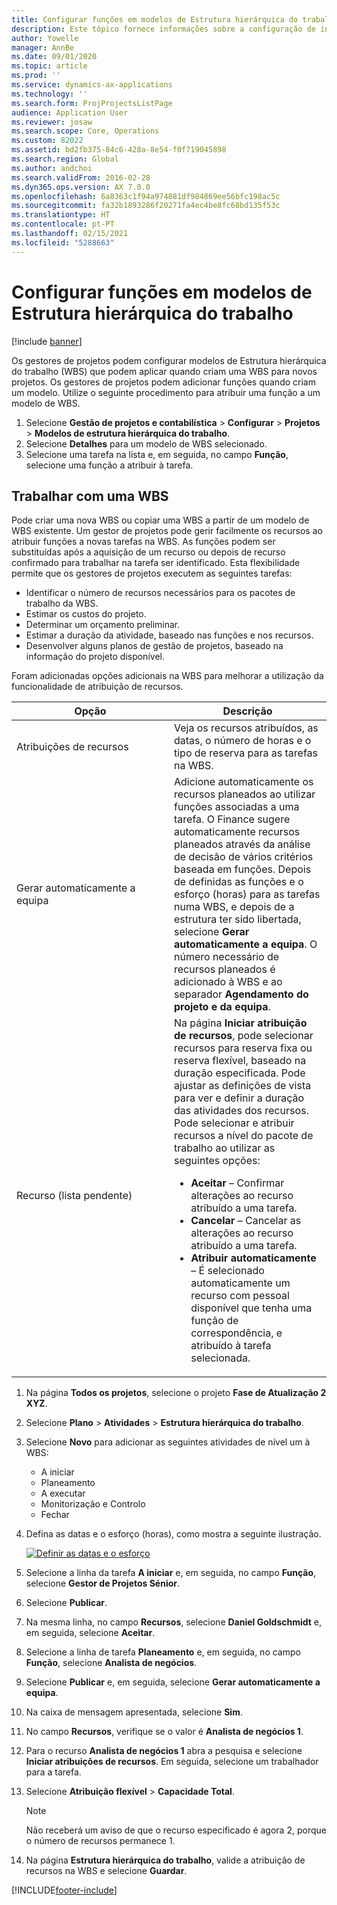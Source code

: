 ```yaml
---
title: Configurar funções em modelos de Estrutura hierárquica do trabalho
description: Este tópico fornece informações sobre a configuração de informações sobre a função dos modelos da Estrutura hierárquica do trabalho.
author: Yowelle
manager: AnnBe
ms.date: 09/01/2020
ms.topic: article
ms.prod: ''
ms.service: dynamics-ax-applications
ms.technology: ''
ms.search.form: ProjProjectsListPage
audience: Application User
ms.reviewer: josaw
ms.search.scope: Core, Operations
ms.custom: 82022
ms.assetid: bd2fb375-84c6-428a-8e54-f0f719045898
ms.search.region: Global
ms.author: andchoi
ms.search.validFrom: 2016-02-28
ms.dyn365.ops.version: AX 7.0.0
ms.openlocfilehash: 6a8363c1f94a974881df984869ee56bfc198ac5c
ms.sourcegitcommit: fa32b1893286f20271fa4ec4be8fc68bd135f53c
ms.translationtype: HT
ms.contentlocale: pt-PT
ms.lasthandoff: 02/15/2021
ms.locfileid: "5288663"
---
```

# <a name="set-up-roles-on-work-breakdown-structure-templates"></a>Configurar funções em modelos de Estrutura hierárquica do trabalho

[!include [banner](../includes/banner.md)]

Os gestores de projetos podem configurar modelos de Estrutura hierárquica do trabalho (WBS) que podem aplicar quando criam uma WBS para novos projetos. Os gestores de projetos podem adicionar funções quando criam um modelo. Utilize o seguinte procedimento para atribuir uma função a um modelo de WBS.

1. Selecione **Gestão de projetos e contabilística** > **Configurar** > **Projetos** > **Modelos de estrutura hierárquica do trabalho**.
2. Selecione **Detalhes** para um modelo de WBS selecionado.
3. Selecione uma tarefa na lista e, em seguida, no campo **Função**, selecione uma função a atribuir à tarefa.

## <a name="work-with-a-wbs"></a>Trabalhar com uma WBS

Pode criar uma nova WBS ou copiar uma WBS a partir de um modelo de WBS existente. Um gestor de projetos pode gerir facilmente os recursos ao atribuir funções a novas tarefas na WBS. As funções podem ser substituídas após a aquisição de um recurso ou depois de recurso confirmado para trabalhar na tarefa ser identificado. Esta flexibilidade permite que os gestores de projetos executem as seguintes tarefas:

- Identificar o número de recursos necessários para os pacotes de trabalho da WBS.
- Estimar os custos do projeto.
- Determinar um orçamento preliminar.
- Estimar a duração da atividade, baseado nas funções e nos recursos.
- Desenvolver alguns planos de gestão de projetos, baseado na informação do projeto disponível.

Foram adicionadas opções adicionais na WBS para melhorar a utilização da funcionalidade de atribuição de recursos.

<table>
<colgroup>
<col width="50%" />
<col width="50%" />
</colgroup>
<thead>
<tr class="header">
<th>Opção</th>
<th>Descrição</th>
</tr>
</thead>
<tbody>
<tr class="odd">
<td>Atribuições de recursos</td>
<td>Veja os recursos atribuídos, as datas, o número de horas e o tipo de reserva para as tarefas na WBS.</td>
</tr>
<tr class="even">
<td>Gerar automaticamente a equipa</td>
<td>Adicione automaticamente os recursos planeados ao utilizar funções associadas a uma tarefa. O Finance sugere automaticamente recursos planeados através da análise de decisão de vários critérios baseada em funções. Depois de definidas as funções e o esforço (horas) para as tarefas numa WBS, e depois de a estrutura ter sido libertada, selecione <strong>Gerar automaticamente a equipa</strong>. O número necessário de recursos planeados é adicionado à WBS e ao separador <strong>Agendamento do projeto e da equipa</strong>.</td>
</tr>
<tr class="odd">
<td>Recurso (lista pendente)</td>
<td>Na página <strong>Iniciar atribuição de recursos</strong>, pode selecionar recursos para reserva fixa ou reserva flexível, baseado na duração especificada. Pode ajustar as definições de vista para ver e definir a duração das atividades dos recursos. Pode selecionar e atribuir recursos a nível do pacote de trabalho ao utilizar as seguintes opções:
<ul>
<li><strong>Aceitar</strong> – Confirmar alterações ao recurso atribuído a uma tarefa.</li>
<li><strong>Cancelar</strong> – Cancelar as alterações ao recurso atribuído a uma tarefa.</li>
<li><strong>Atribuir automaticamente</strong> – É selecionado automaticamente um recurso com pessoal disponível que tenha uma função de correspondência, e atribuído à tarefa selecionada.</li>
</ul></td>
</tr>
</tbody>
</table>

1. Na página **Todos os projetos**, selecione o projeto **Fase de Atualização 2 XYZ**.
2. Selecione **Plano** > **Atividades** > **Estrutura hierárquica do trabalho**.
3. Selecione **Novo** para adicionar as seguintes atividades de nível um à WBS:

    - A iniciar
    - Planeamento
    - A executar
    - Monitorização e Controlo
    - Fechar

4. Defina as datas e o esforço (horas), como mostra a seguinte ilustração.

    [![Definir as datas e o esforço](./media/projectresourcing10.jpg)](./media/projectresourcing10.jpg)

5. Selecione a linha da tarefa **A iniciar** e, em seguida, no campo **Função**, selecione **Gestor de Projetos Sénior**.
6. Selecione **Publicar**.
7. Na mesma linha, no campo **Recursos**, selecione **Daniel Goldschmidt** e, em seguida, selecione **Aceitar**.
8. Selecione a linha de tarefa **Planeamento** e, em seguida, no campo **Função**, selecione **Analista de negócios**.
9. Selecione **Publicar** e, em seguida, selecione **Gerar automaticamente a equipa**.
10. Na caixa de mensagem apresentada, selecione **Sim**.
11. No campo **Recursos**, verifique se o valor é **Analista de negócios 1**.
12. Para o recurso **Analista de negócios 1** abra a pesquisa e selecione **Iniciar atribuições de recursos**. Em seguida, selecione um trabalhador para a tarefa.
13. Selecione **Atribuição flexível** &gt; **Capacidade Total**.

    > [!NOTE] 
    > Não receberá um aviso de que o recurso especificado é agora 2, porque o número de recursos permanece 1.

14. Na página **Estrutura hierárquica do trabalho**, valide a atribuição de recursos na WBS e selecione **Guardar**.


[!INCLUDE[footer-include](../includes/footer-banner.md)]